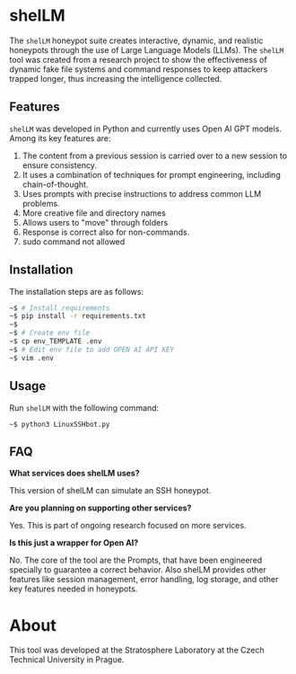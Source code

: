# shelLM

The `shelLM` honeypot suite creates interactive, dynamic, and realistic honeypots through the use of Large Language Models (LLMs). The `shelLM` tool was created from a research project to show the effectiveness of dynamic fake file systems and command responses to keep attackers trapped longer, thus increasing the intelligence collected.

## Features

`shelLM` was developed in Python and currently uses Open AI GPT models. Among its key features are:

1. The content from a previous session is carried over to a new session to ensure consistency.
2. It uses a combination of techniques for prompt engineering, including chain-of-thought.
3. Uses prompts with precise instructions to address common LLM problems.
4. More creative file and directory names
5. Allows users to "move" through folders
6. Response is correct also for non-commands.
7. sudo command not allowed

## Installation

The installation steps are as follows:

```bash
~$ # Install requirements
~$ pip install -r requirements.txt
~$
~$ # Create env file
~$ cp env_TEMPLATE .env
~$ # Edit env file to add OPEN AI API KEY
~$ vim .env
```

## Usage

Run `shelLM` with the following command:
```
~$ python3 LinuxSSHbot.py 
```

## FAQ

**What services does shelLM uses?**

This version of shelLM can simulate an SSH honeypot.

**Are you planning on supporting other services?**

Yes. This is part of ongoing research focused on more services.

**Is this just a wrapper for Open AI?**

No. The core of the tool are the Prompts, that have been engineered specially to guarantee a correct behavior. Also shelLM provides other features like session management, error handling, log storage, and other key features needed in honeypots.

# About

This tool was developed at the Stratosphere Laboratory at the Czech Technical University in Prague.
